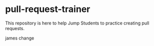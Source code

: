 # pull-request-trainer

This repository is here to help Jump Students to practice creating pull requests.

james change
